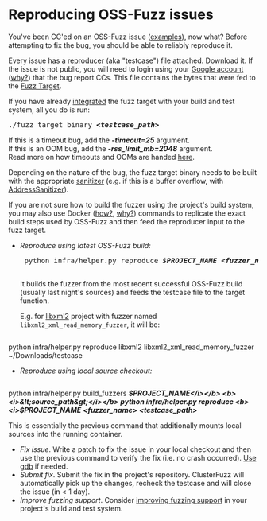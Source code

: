 # Reproducing OSS-Fuzz issues

You've been CC'ed on an OSS-Fuzz issue
([examples](https://bugs.chromium.org/p/oss-fuzz/issues/list?can=1&q=Type%3ABug%2CBug-Security)), now what?
Before attempting to fix the bug, you should be able to reliably reproduce it. 

Every issue has a [reproducer](glossary.md#reproducer) (aka "testcase") file attached.
Download it. If the issue is not public, you will need to login using your
[Google account](https://support.google.com/accounts/answer/176347?hl=en)
([why?](faq.md#why-we-require-an-e-mail-associated-with-a-google-account))
that the bug report CCs.
This file contains the bytes that were fed to the [Fuzz Target](http://libfuzzer.info/#fuzz-target).

If you have already [integrated](ideal_integration.md) the fuzz target with your build and test system, 
all you do is run:
<pre>
./fuzz_target_binary <b><i>&lt;testcase_path&gt;</i></b>
</pre>

If this is a timeout bug, add the <b><i>-timeout=25</i></b> argument.<br />
If this is an OOM bug, add the <b><i>-rss_limit_mb=2048</i></b> argument.<br />
Read more on how timeouts and OOMs are handed [here](faq.md#how-do-you-handle-timeouts-and-ooms).

Depending on the nature of the bug, the fuzz target binary needs to be built with the appropriate [sanitizer](https://github.com/google/sanitizers)
(e.g. if this is a buffer overflow, with [AddressSanitizer](http://clang.llvm.org/docs/AddressSanitizer.html)).

If you are not sure how to build the fuzzer using the project's build system,
you may also use Docker ([how?](installing_docker.md), [why?](faq.md#why-do-you-use-docker)) commands 
to replicate the exact build steps used by OSS-Fuzz and then feed the reproducer input to the fuzz target.

- *Reproduce using latest OSS-Fuzz build:* 

   <pre>
   python infra/helper.py reproduce <b><i>$PROJECT_NAME</i></b> <b><i>&lt;fuzzer_name&gt;</i></b> <b><i>&lt;testcase_path&gt;</i></b>
   </pre>

  It builds the fuzzer from the most recent successful OSS-Fuzz build (usually last night's sources)
  and feeds the testcase file to the target function. 
  
  E.g. for [libxml2](../projects/libxml2) project with fuzzer named `libxml2_xml_read_memory_fuzzer`, it will be: 
  
   <pre>
python infra/helper.py reproduce libxml2 libxml2_xml_read_memory_fuzzer ~/Downloads/testcase
   </pre>
- *Reproduce using local source checkout:*

    <pre>
python infra/helper.py build_fuzzers <b><i>$PROJECT_NAME</i></b> <b><i>&lt;source_path&gt;</i></b>
python infra/helper.py reproduce <b><i>$PROJECT_NAME</i></b> <b><i>&lt;fuzzer_name&gt;</i></b> <b><i>&lt;testcase_path&gt;</i></b>
    </pre>
  
  This is essentially the previous command that additionally mounts local sources into the running container.
- *Fix issue*. Write a patch to fix the issue in your local checkout and then use the previous command to verify the fix (i.e. no crash occurred). 
   [Use gdb](debugging.md#debugging-fuzzers-with-gdb) if needed.
- *Submit fix*. Submit the fix in the project's repository. ClusterFuzz will automatically pick up the changes, recheck the testcase and will close the issue (in &lt; 1 day).
- *Improve fuzzing support*. Consider [improving fuzzing support](ideal_integration.md) in your project's build and test system.
